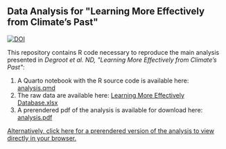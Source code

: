 ## Data Analysis for "Learning More Effectively from Climate’s Past"

[![DOI](https://zenodo.org/badge/nick-gauthier/.svg)](https://zenodo.org/badge/latestdoi/)

This repository contains R code necessary to reproduce the main analysis presented in *Degroot et al. ND, "Learning More Effectively from Climate’s Past"*:
1. A Quarto notebook with the R source code is available here: [analysis.qmd](analysis.qmd)
2. The raw data are available here: [Learning More Effectively Database.xlsx](Learning%20More%20Effectively%20Database.xlsx)
3. A prerendered pdf of the analysis is available for download here: [analysis.pdf](analysis.pdf)

[Alternatively, click here for a prerendered version of the analysis to view directly in your browser.](analysis.typist.md)

